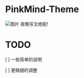 # PinkMind-Theme
![图片](https://user-images.githubusercontent.com/45514446/146019718-d1d4f060-01c3-4969-bc9d-887c5343a402.png)
夜晚写文绝配!
# TODO 
[ ] 一些简单的说明 

[ ] 更精细的调整 

